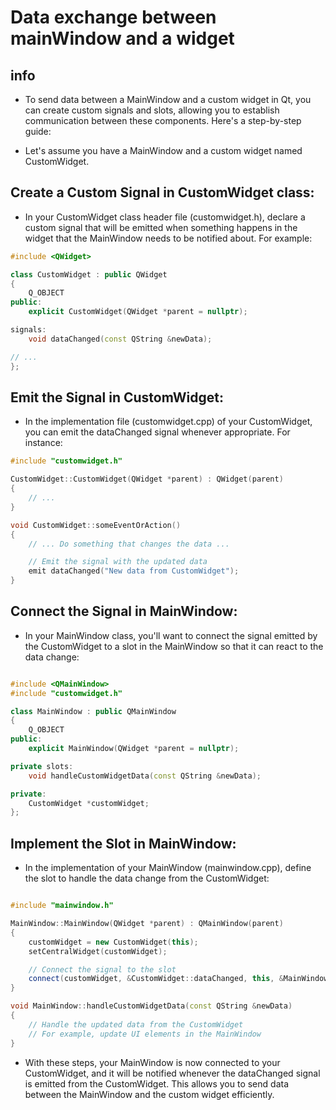 # Data exchange between mainWindow and a widget

## info
- To send data between a MainWindow and a custom widget in Qt, you can create custom signals and slots, allowing you to establish communication between these components. Here's a step-by-step guide:

- Let's assume you have a MainWindow and a custom widget named CustomWidget.
## Create a Custom Signal in CustomWidget class:
- In your CustomWidget class header file (customwidget.h), declare a custom signal that will be emitted when something happens in the widget that the MainWindow needs to be notified about. For example:
```cpp
#include <QWidget>

class CustomWidget : public QWidget
{
    Q_OBJECT
public:
    explicit CustomWidget(QWidget *parent = nullptr);

signals:
    void dataChanged(const QString &newData);

// ...
};
```

## Emit the Signal in CustomWidget:
- In the implementation file (customwidget.cpp) of your CustomWidget, you can emit the dataChanged signal whenever appropriate. For instance:
```cpp
#include "customwidget.h"

CustomWidget::CustomWidget(QWidget *parent) : QWidget(parent)
{
    // ...
}

void CustomWidget::someEventOrAction()
{
    // ... Do something that changes the data ...

    // Emit the signal with the updated data
    emit dataChanged("New data from CustomWidget");
}
```

## Connect the Signal in MainWindow:
- In your MainWindow class, you'll want to connect the signal emitted by the CustomWidget to a slot in the MainWindow so that it can react to the data change:
```cpp

#include <QMainWindow>
#include "customwidget.h"

class MainWindow : public QMainWindow
{
    Q_OBJECT
public:
    explicit MainWindow(QWidget *parent = nullptr);

private slots:
    void handleCustomWidgetData(const QString &newData);

private:
    CustomWidget *customWidget;
};
```

## Implement the Slot in MainWindow:
- In the implementation of your MainWindow (mainwindow.cpp), define the slot to handle the data change from the CustomWidget:
```cpp

#include "mainwindow.h"

MainWindow::MainWindow(QWidget *parent) : QMainWindow(parent)
{
    customWidget = new CustomWidget(this);
    setCentralWidget(customWidget);

    // Connect the signal to the slot
    connect(customWidget, &CustomWidget::dataChanged, this, &MainWindow::handleCustomWidgetData);
}

void MainWindow::handleCustomWidgetData(const QString &newData)
{
    // Handle the updated data from the CustomWidget
    // For example, update UI elements in the MainWindow
}
```

- With these steps, your MainWindow is now connected to your CustomWidget, and it will be notified whenever the dataChanged signal is emitted from the CustomWidget. This allows you to send data between the MainWindow and the custom widget efficiently.